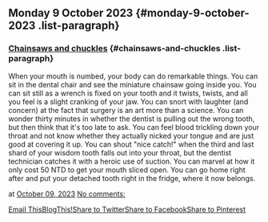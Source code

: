 ## Monday 9 October 2023 {#monday-9-october-2023 .list-paragraph}

### [Chainsaws and chuckles](https://www.rohanprasad.org/2023/10/chainsaws-and-chuckles.html)  {#chainsaws-and-chuckles .list-paragraph}

When your mouth is numbed, your body can do remarkable things. You can
sit in the dental chair and see the miniature chainsaw going inside you.
You can sit still as a wrench is fixed on your tooth and it twists,
twists, and all you feel is a slight cranking of your jaw. You can snort
with laughter (and concern) at the fact that surgery is an art more than
a science. You can wonder thirty minutes in whether the dentist is
pulling out the wrong tooth, but then think that it\'s too late to ask.
You can feel blood trickling down your throat and not know whether they
actually nicked your tongue and are just good at covering it up. You can
shout \"nice catch!\" when the third and last shard of your wisdom tooth
falls out into your throat, but the dentist technician catches it with a
heroic use of suction. You can marvel at how it only cost 50 NTD to get
your mouth sliced open. You can go home right after and put your
detached tooth right in the fridge, where it now belongs.

at [October 09,
2023](https://www.rohanprasad.org/2023/10/chainsaws-and-chuckles.html)
[No
comments:](https://www.rohanprasad.org/2023/10/chainsaws-and-chuckles.html#comment-form)

[Email
This](https://www.blogger.com/share-post.g?blogID=597296393545314941&postID=7200862437478594670&target=email)[BlogThis!](https://www.blogger.com/share-post.g?blogID=597296393545314941&postID=7200862437478594670&target=blog)[Share
to
Twitter](https://www.blogger.com/share-post.g?blogID=597296393545314941&postID=7200862437478594670&target=twitter)[Share
to
Facebook](https://www.blogger.com/share-post.g?blogID=597296393545314941&postID=7200862437478594670&target=facebook)[Share
to
Pinterest](https://www.blogger.com/share-post.g?blogID=597296393545314941&postID=7200862437478594670&target=pinterest)

